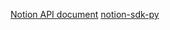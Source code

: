 [Notion API document](https://developers.notion.com/)
[notion-sdk-py](https://github.com/ramnes/notion-sdk-py)
